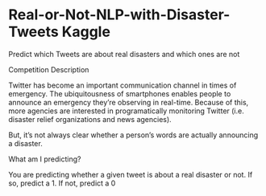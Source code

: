 # Real-or-Not-NLP-with-Disaster-Tweets Kaggle
Predict which Tweets are about real disasters and which ones are not

Competition Description

Twitter has become an important communication channel in times of emergency.
The ubiquitousness of smartphones enables people to announce an emergency they’re observing in real-time. Because of this, more agencies are interested in programatically monitoring Twitter (i.e. disaster relief organizations and news agencies).

But, it’s not always clear whether a person’s words are actually announcing a disaster.

What am I predicting?

You are predicting whether a given tweet is about a real disaster or not. If so, predict a 1. If not, predict a 0

